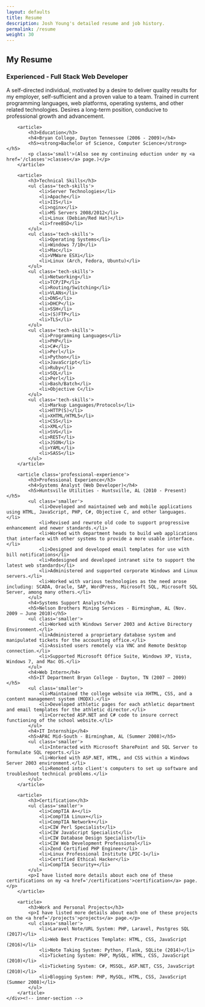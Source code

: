 ```yaml
---
layout: defaults
title: Resume
description: Josh Young's detailed resume and job history.
permalink: /resume
weight: 30
---
```


<section>
    <div class='inner-section'>
        <h2>My Resume</h2>
        <article>
            <h3>Experienced - Full Stack Web Developer</h3>
            <p class='resume-top'>A self-directed individual, motivated by a desire to deliver quality results for my employer, self-sufficient and a proven value to a team.  Trained in current programming languages, web platforms, operating systems, and other related technologies. Desires a long-term position, conducive to professional growth and advancement.</p>
        </article>

        <article>
            <h3>Education</h3>
            <h4>Bryan College, Dayton Tennessee (2006 - 2009)</h4>
            <h5><strong>Bachelor of Science, Computer Science</strong></h5>
            <p class='small'>(Also see my continuing eduction under my <a href='/classes'>classes</a> page.)</p>
        </article>

        <article>
            <h3>Technical Skills</h3>
            <ul class='tech-skills'>
                <li>Server Technologies</li>
                <li>Apache</li>
                <li>IIS</li>
                <li>nginx</li>
                <li>MS Servers 2008/2012</li>
                <li>Linux (Debian/Red Hat)</li>
                <li>freeBSD</li>
            </ul>
            <ul class='tech-skills'>
                <li>Operating Systems</li>
                <li>Windows 7/10</li>
                <li>Mac</li>
                <li>VMWare ESXi</li>
                <li>Linux (Arch, Fedora, Ubuntu)</li>
            </ul>
            <ul class='tech-skills'>
                <li>Networking</li>
                <li>TCP/IP</li>
                <li>Routing/Switching</li>
                <li>VLANs</li>
                <li>DNS</li>
                <li>DHCP</li>
                <li>SSH</li>
                <li>(S)FTP</li>
                <li>TLS</li>
            </ul>
            <ul class='tech-skills'>
                <li>Programming Languages</li>
                <li>PHP</li>
                <li>C#</li>
                <li>Perl</li>
                <li>Python</li>
                <li>JavaScript</li>
                <li>Ruby</li>
                <li>SQL</li>
                <li>Perl</li>
                <li>Bash/Batch</li>
                <li>Objective C</li>
            </ul>
            <ul class='tech-skills'>
                <li>Markup Languages/Protocols</li>
                <li>HTTP(S)</li>
                <li>XHTML/HTML5</li>
                <li>CSS</li>
                <li>XML</li>
                <li>SVG</li>
                <li>REST</li>
                <li>JSON</li>
                <li>YAML</li>
                <li>SASS</li>
            </ul>
        </article>

        <article class='professional-experience'>
            <h3>Professional Experience</h3>
            <h4>Systems Analyst (Web Developer)</h4>
            <h5>Huntsville Utilities - Huntsville, AL (2010 - Present)</h5>
            <ul class='smaller'>
                <li>Developed and maintained web and mobile applications using HTML, JavaScript, PHP, C#, Objective C, and other languages.</li>
                <li>Revised and rewrote old code to support progressive enhancement and newer standards.</li>
                <li>Worked with department heads to build web applications that interface with other systems to provide a more usable interface.</li>
                <li>Designed and developed email templates for use with bill notifications</li>
                <li>Redesigned and developed intranet site to support the latest web standards</li>
                <li>Administered and supported corporate Windows and Linux servers.</li>
                <li>Worked with various technologies as the need arose including: SCADA, Oracle, SAP, WordPress, Microsoft SQL, Microsoft SQL Server, among many others.</li>
            </ul>
            <h4>Systems Support Analyst</h4>
            <h5>Nelson Brothers Mining Services - Birmingham, AL (Nov. 2009 – June 2010)</h5>
            <ul class='smaller'>
                <li>Worked with Windows Server 2003 and Active Directory Environment.</li>
                <li>Administered a proprietary database system and manipulated tickets for the accounting office.</li>
                <li>Assisted users remotely via VNC and Remote Desktop connection.</li>
                <li>Supported Microsoft Office Suite, Windows XP, Vista, Windows 7, and Mac OS.</li>
            </ul>
            <h4>Web Intern</h4>
            <h5>IT Department Bryan College - Dayton, TN (2007 – 2009)</h5>
            <ul class='smaller'>
                <li>Maintained the college website via XHTML, CSS, and a content management system (MODX).</li>
                <li>Developed athletic pages for each athletic department and email templates for the athletic director.</li>
                <li>Corrected ASP.NET and C# code to insure correct functioning of the school website.</li>
            </ul>
            <h4>IT Internship</h4>
            <h5>APAC Mid-South - Birmingham, AL (Summer 2008)</h5>
            <ul class='smaller'>
                <li>Interacted with Microsoft SharePoint and SQL Server to formulate SQL reports.</li>
                <li>Worked with ASP.NET, HTML, and CSS within a Windows Server 2003 environment.</li>
                <li>Remoted into client's computers to set up software and troubleshoot technical problems.</li>
            </ul>
        </article>

        <article>
            <h3>Certification</h3>
            <ul class='smaller'>
                <li>CompTIA A+</li>
                <li>CompTIA Linux+</li>
                <li>CompTIA Network+</li>
                <li>CIW Perl Specialist</li>
                <li>CIW JavaScript Specialist</li>
                <li>CIW Database Design Specialist</li>
                <li>CIW Web Development Professional</li>
                <li>Zend Certified PHP Engineer</li>
                <li>Linux Professional Institute LPIC-1</li>
                <li>Certified Ethical Hacker</li>
                <li>CompTIA Security+</li>
            </ul>
            <p>I have listed more details about each one of these certifications on my <a href='/certifications'>certification</a> page.</p>
        </article>

        <article>
            <h3>Work and Personal Projects</h3>
            <p>I have listed more details about each one of these projects on the <a href='/projects'>projects</a> page.</p>
            <ul class='smaller'>
                <li>Laravel Note/URL System: PHP, Laravel, Postgres SQL (2017)</li>
                <li>Web Best Practices Template: HTML, CSS, JavaScript (2016)</li>
                <li>Note Taking System: Python, Flask, SQLite (2014)</li>
                <li>Ticketing System: PHP, MySQL, HTML, CSS, JavaScript (2010)</li>
                <li>Ticketing System: C#, MSSQL, ASP.NET, CSS, JavaScript (2010)</li>
                <li>Blogging System: PHP, MySQL, HTML, CSS, JavaScript (Summer 2008)</li>
            </ul>
        </article>
    </div><!-- inner-section -->
</section>